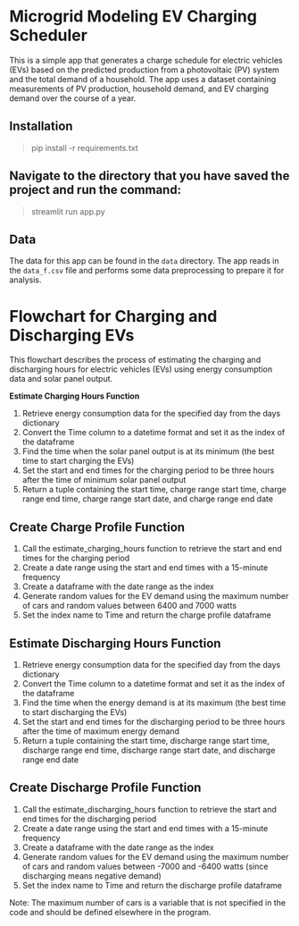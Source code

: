 # Microgrid Modeling **EV Charging Scheduler**

This is a simple app that generates a charge schedule for electric vehicles (EVs) based on the predicted production from a photovoltaic (PV) system and the total demand of a household. 
The app uses a dataset containing measurements of PV production, household demand, and EV charging demand over the course of a year.

## Installation
 >pip install -r requirements.txt
## Navigate to the directory that you have saved the project and run the command:
>streamlit run app.py
## Data
The data for this app can be found in the `data` directory. The app reads in the `data_f.csv` file and performs some data preprocessing to prepare it for analysis.
# **Flowchart for Charging and Discharging EVs**

This flowchart describes the process of estimating the charging and discharging hours for electric vehicles (EVs) using energy consumption data and solar panel output.

**Estimate Charging Hours Function**

1. Retrieve energy consumption data for the specified day from the days dictionary
2. Convert the Time column to a datetime format and set it as the index of the dataframe
3. Find the time when the solar panel output is at its minimum (the best time to start charging the EVs)
4. Set the start and end times for the charging period to be three hours after the time of minimum solar panel output
5. Return a tuple containing the start time, charge range start time, charge range end time, charge range start date, and charge range end date

## **Create Charge Profile Function**

1. Call the estimate_charging_hours function to retrieve the start and end times for the charging period
2. Create a date range using the start and end times with a 15-minute frequency
3. Create a dataframe with the date range as the index
4. Generate random values for the EV demand using the maximum number of cars and random values between 6400 and 7000 watts
5. Set the index name to Time and return the charge profile dataframe

## **Estimate Discharging Hours Function**

1. Retrieve energy consumption data for the specified day from the days dictionary
2. Convert the Time column to a datetime format and set it as the index of the dataframe
3. Find the time when the energy demand is at its maximum (the best time to start discharging the EVs)
4. Set the start and end times for the discharging period to be three hours after the time of maximum energy demand
5. Return a tuple containing the start time, discharge range start time, discharge range end time, discharge range start date, and discharge range end date

## **Create Discharge Profile Function**

1. Call the estimate_discharging_hours function to retrieve the start and end times for the discharging period
2. Create a date range using the start and end times with a 15-minute frequency
3. Create a dataframe with the date range as the index
4. Generate random values for the EV demand using the maximum number of cars and random values between -7000 and -6400 watts (since discharging means negative demand)
5. Set the index name to Time and return the discharge profile dataframe

Note: The maximum number of cars is a variable that is not specified in the code and should be defined elsewhere in the program.